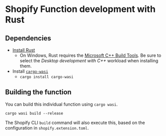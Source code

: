 # Shopify Function development with Rust

## Dependencies

- [Install Rust](https://www.rust-lang.org/tools/install)
  - On Windows, Rust requires the [Microsoft C++ Build Tools](https://docs.microsoft.com/en-us/windows/dev-environment/rust/setup). Be sure to select the _Desktop development with C++_ workload when installing them.
- Install [`cargo-wasi`](https://bytecodealliance.github.io/cargo-wasi/)
  - `cargo install cargo-wasi`

## Building the function

You can build this individual function using `cargo wasi`.

```shell
cargo wasi build --release
```

The Shopify CLI `build` command will also execute this, based on the configuration in `shopify.extension.toml`.
